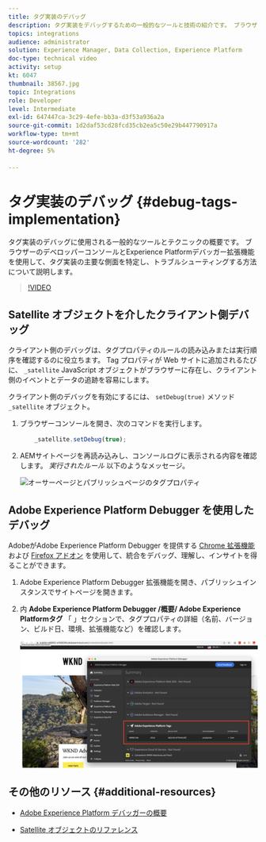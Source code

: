 ```yaml
---
title: タグ実装のデバッグ
description: タグ実装をデバッグするための一般的なツールと技術の紹介です。 ブラウザーのデベロッパーコンソールとExperience Platformデバッガー拡張機能を使用して、タグ実装の主要な側面を特定し、トラブルシューティングする方法について説明します。
topics: integrations
audience: administrator
solution: Experience Manager, Data Collection, Experience Platform
doc-type: technical video
activity: setup
kt: 6047
thumbnail: 38567.jpg
topic: Integrations
role: Developer
level: Intermediate
exl-id: 647447ca-3c29-4efe-bb3a-d3f53a936a2a
source-git-commit: 1d2daf53cd28fcd35cb2ea5c50e29b447790917a
workflow-type: tm+mt
source-wordcount: '282'
ht-degree: 5%

---
```


# タグ実装のデバッグ {#debug-tags-implementation}

タグ実装のデバッグに使用される一般的なツールとテクニックの概要です。 ブラウザーのデベロッパーコンソールとExperience Platformデバッガー拡張機能を使用して、タグ実装の主要な側面を特定し、トラブルシューティングする方法について説明します。

>[!VIDEO](https://video.tv.adobe.com/v/38567?quality=12&learn=on)

## Satellite オブジェクトを介したクライアント側デバッグ

クライアント側のデバッグは、タグプロパティのルールの読み込みまたは実行順序を確認するのに役立ちます。 Tag プロパティが Web サイトに追加されるたびに、 `_satellite` JavaScript オブジェクトがブラウザーに存在し、クライアント側のイベントとデータの追跡を容易にします。

クライアント側のデバッグを有効にするには、 `setDebug(true)` メソッド `_satellite` オブジェクト。

1. ブラウザーコンソールを開き、次のコマンドを実行します。

   ```javascript
       _satellite.setDebug(true);
   ```

1. AEMサイトページを再読み込みし、コンソールログに表示される内容を確認します。 _実行されたルール_ 以下のようなメッセージ。

   ![オーサーページとパブリッシュページのタグプロパティ](assets/satellite-object-debugging.png)

## Adobe Experience Platform Debugger を使用したデバッグ

AdobeがAdobe Experience Platform Debugger を提供する [Chrome 拡張機能](https://chrome.google.com/webstore/detail/adobe-experience-platform/bfnnokhpnncpkdmbokanobigaccjkpob) および [Firefox アドオン](https://addons.mozilla.org/en-US/firefox/addon/adobe-experience-platform-dbg/) を使用して、統合をデバッグ、理解し、インサイトを得ることができます。

1. Adobe Experience Platform Debugger 拡張機能を開き、パブリッシュインスタンスでサイトページを開きます。

1. 内 **Adobe Experience Platform Debugger /概要/ Adobe Experience Platformタグ** 「 」セクションで、タグプロパティの詳細（名前、バージョン、ビルド日、環境、拡張機能など）を確認します。

   ![Adobe Experience Platform Debugger とタグプロパティの詳細](assets/tag-property-details.png)

## その他のリソース {#additional-resources}

+ [Adobe Experience Platform デバッガーの概要](https://experienceleague.adobe.com/docs/platform-learn/data-collection/debugger/overview.html)

+ [Satellite オブジェクトのリファレンス](https://experienceleague.adobe.com/docs/experience-platform/tags/client-side/satellite-object.html)
